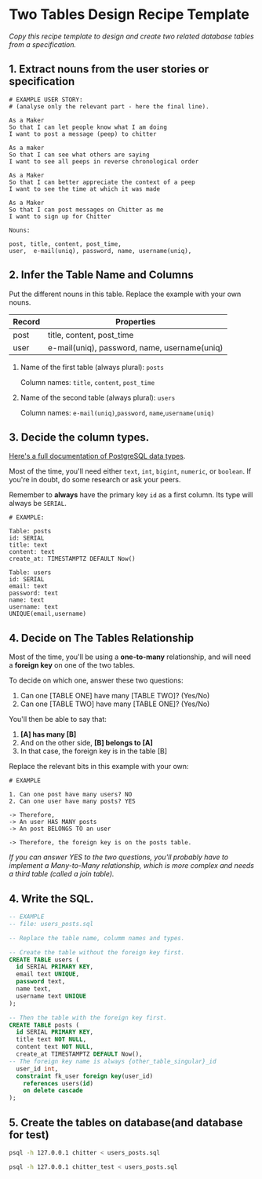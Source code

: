 # Two Tables Design Recipe Template

_Copy this recipe template to design and create two related database tables from a specification._

## 1. Extract nouns from the user stories or specification

```
# EXAMPLE USER STORY:
# (analyse only the relevant part - here the final line).

As a Maker
So that I can let people know what I am doing  
I want to post a message (peep) to chitter

As a maker
So that I can see what others are saying  
I want to see all peeps in reverse chronological order

As a Maker
So that I can better appreciate the context of a peep
I want to see the time at which it was made

As a Maker
So that I can post messages on Chitter as me
I want to sign up for Chitter
```

```
Nouns:

post, title, content, post_time, 
user,  e-mail(uniq), password, name, username(uniq),
```

## 2. Infer the Table Name and Columns

Put the different nouns in this table. Replace the example with your own nouns.

| Record                | Properties          |
| --------------------- | ------------------  |
| post                 | title, content, post_time
| user                | e-mail(uniq), password, name, username(uniq)

1. Name of the first table (always plural): `posts` 

    Column names: `title`, `content`, `post_time`

2. Name of the second table (always plural): `users` 

    Column names: `e-mail(uniq)`,`password`, `name`,`username(uniq)`

## 3. Decide the column types.

[Here's a full documentation of PostgreSQL data types](https://www.postgresql.org/docs/current/datatype.html).

Most of the time, you'll need either `text`, `int`, `bigint`, `numeric`, or `boolean`. If you're in doubt, do some research or ask your peers.

Remember to **always** have the primary key `id` as a first column. Its type will always be `SERIAL`.

```
# EXAMPLE:

Table: posts
id: SERIAL
title: text
content: text
create_at: TIMESTAMPTZ DEFAULT Now() 

Table: users
id: SERIAL
email: text
password: text
name: text
username: text
UNIQUE(email,username)
```

## 4. Decide on The Tables Relationship

Most of the time, you'll be using a **one-to-many** relationship, and will need a **foreign key** on one of the two tables.

To decide on which one, answer these two questions:

1. Can one [TABLE ONE] have many [TABLE TWO]? (Yes/No)
2. Can one [TABLE TWO] have many [TABLE ONE]? (Yes/No)

You'll then be able to say that:

1. **[A] has many [B]**
2. And on the other side, **[B] belongs to [A]**
3. In that case, the foreign key is in the table [B]

Replace the relevant bits in this example with your own:

```
# EXAMPLE

1. Can one post have many users? NO
2. Can one user have many posts? YES

-> Therefore,
-> An user HAS MANY posts
-> An post BELONGS TO an user

-> Therefore, the foreign key is on the posts table.
```

*If you can answer YES to the two questions, you'll probably have to implement a Many-to-Many relationship, which is more complex and needs a third table (called a join table).*

## 4. Write the SQL.

```sql
-- EXAMPLE
-- file: users_posts.sql

-- Replace the table name, columm names and types.

-- Create the table without the foreign key first.
CREATE TABLE users (
  id SERIAL PRIMARY KEY,
  email text UNIQUE,
  password text,
  name text,
  username text UNIQUE
);

-- Then the table with the foreign key first.
CREATE TABLE posts (
  id SERIAL PRIMARY KEY,
  title text NOT NULL,
  content text NOT NULL,
  create_at TIMESTAMPTZ DEFAULT Now(), 
-- The foreign key name is always {other_table_singular}_id
  user_id int,
  constraint fk_user foreign key(user_id)
    references users(id)
    on delete cascade
);

```

## 5. Create the tables on database(and database for test)

```bash
psql -h 127.0.0.1 chitter < users_posts.sql
```

```bash
psql -h 127.0.0.1 chitter_test < users_posts.sql
```


